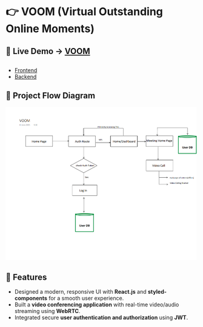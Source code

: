 # 👉 VOOM (Virtual Outstanding Online Moments)

## 🔗 Live Demo → [VOOM](https://voom-6tn6.onrender.com)

## 
- [Frontend](https://github.com/pushpendra-singh123/voom/tree/frontend)  
- [Backend ](https://github.com/pushpendra-singh123/voom/tree/backend)  

## 📄 Project Flow Diagram  
![VOOM Project Flow Diagram](https://github.com/pushpendra-singh123/voom/blob/frontend/public/CFD.png)  

## 🚀 Features  
- Designed a modern, responsive UI with **React.js** and **styled-components** for a smooth user experience.  
- Built a **video conferencing application** with real-time video/audio streaming using **WebRTC**.  
- Integrated secure **user authentication and authorization** using **JWT**.  
